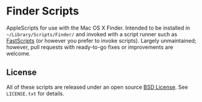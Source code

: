 # Finder Scripts

AppleScripts for use with the Mac OS X Finder. Intended to be installed in `~/Library/Scripts/Finder/` and invoked with a script runner such as [FastScripts](http://www.red-sweater.com/fastscripts/) (or however you prefer to invoke scripts). Largely unmaintained; however, pull requests with ready-to-go fixes or improvements are welcome.

## License

All of these scripts are released under an open source [BSD License](http://opensource.org/licenses/BSD-3-Clause). See `LICENSE.txt` for details.

